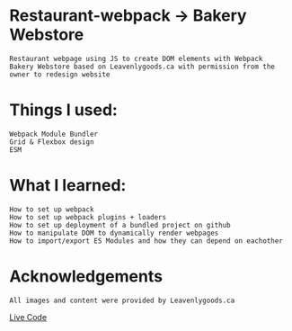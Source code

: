 # Restaurant-webpack -> Bakery Webstore
 	Restaurant webpage using JS to create DOM elements with Webpack
 	Bakery Webstore based on Leavenlygoods.ca with permission from the owner to redesign website
# Things I used:
	Webpack Module Bundler
 	Grid & Flexbox design
	ESM
# What I learned:
	How to set up webpack
 	How to set up webpack plugins + loaders
	How to set up deployment of a bundled project on github
 	How to manipulate DOM to dynamically render webpages
	How to import/export ES Modules and how they can depend on eachother
 # Acknowledgements
 	All images and content were provided by Leavenlygoods.ca
[Live Code](https://jraymart.github.io/Bakery-webpack/)
